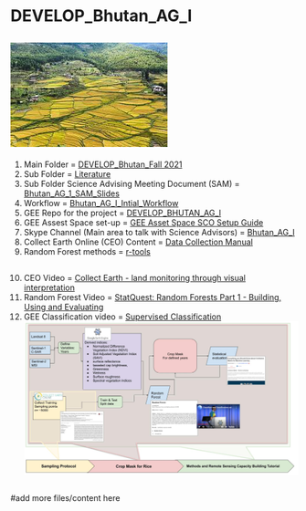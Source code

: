 # DEVELOP_Bhutan_AG_I
![](Bhutan_rice.jpg)
--
1. Main Folder = [DEVELOP_Bhutan_Fall 2021](https://drive.google.com/drive/folders/19zDLUAnEqCeM5EiNtgeflMZl384gb5u4?usp=sharing)
2. Sub Folder = [Literature](https://drive.google.com/drive/folders/1rcV_GGOssyaRXC4p2CpsyhrKW0G7Ii53?usp=sharing)
3. Sub Folder Science Advising Meeting Document (SAM) = [Bhutan_AG_1_SAM_Slides](https://docs.google.com/presentation/d/1hQzjjbrgkgLyl-59oeFSNuKpfL4fpwf7cT6zPbCRzgA/edit#slide=id.p)
4. Workflow = [Bhutan_AG_I_Intial_Workflow](https://docs.google.com/drawings/d/1vK6Ax1fo_KXB9foDo-d1gectl2OzfUO_QOFl46__cO8/edit?usp=sharing)
5. GEE Repo for the project = [DEVELOP_BHUTAN_AG_I](https://code.earthengine.google.com/?accept_repo=users/tjm0042/DEVELOP_BHUTAN_AG_I)
6. GEE Assest Space set-up = [GEE Asset Space SCO Setup Guide](https://docs.google.com/document/d/1ZwBueyU2gPzakb3a9cdOUFp4DKnMJV9PzYi3JYAUEn0/edit)
7. Skype Channel (Main area to talk with Science Advisors) = [Bhutan_AG_I](https://join.skype.com/hTK6EQEIaFDz)
8. Collect Earth Online (CEO) Content = [Data Collection Manual](https://collect.earth/downloads/CEO_Manual_DataCollector_EN_20210331.pdf)
9. Random Forest methods = [r-tools](https://github.com/dcarver1/r_tools-)
##
10. CEO Video = [Collect Earth - land monitoring through visual interpretation](https://youtu.be/3cxyFXt15aM)
11. Random Forest Video = [StatQuest: Random Forests Part 1 - Building, Using and Evaluating](https://youtu.be/J4Wdy0Wc_xQ)
12. GEE Classification video = [Supervised Classification](https://youtu.be/NPplRtH2N94)
![](Bhutan_AG_I_Intial_Workflow1.jpg)
##
#add more files/content here 
